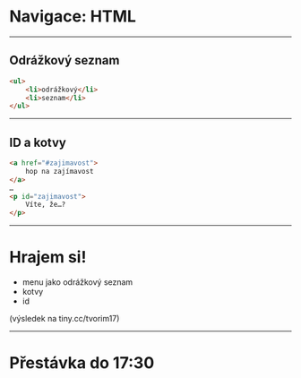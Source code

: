 <!-- .slide: data-state="c-slide-inter" -->

# Navigace: HTML

---

## Odrážkový seznam

```html
<ul>
    <li>odrážkový</li>
    <li>seznam</li>
</ul>
```

---

## ID a kotvy

```html
<a href="#zajimavost">
	hop na zajímavost
</a>
…
<p id="zajimavost">
	Víte, že…?
</p>
```
<!-- .element: class="c-text-lg stretch" -->

---

<!-- .slide: data-state="c-slide-task" -->

# Hrajem si!

* menu jako odrážkový seznam
* kotvy
* id

(výsledek na tiny.cc/tvorim17) <!-- .element: class="c-text-xs c-text-right" -->

---

<!-- .slide: data-state="c-slide-break" -->

# Přestávka do 17:30
